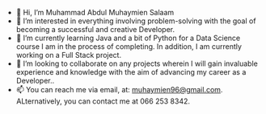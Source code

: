 - 👋 Hi, I’m Muhammad Abdul Muhaymien Salaam
- 👀 I’m interested in everything involving problem-solving with the goal of becoming a successful and creative Developer.
- 🌱 I’m currently learning Java and a bit of Python for a Data Science course I am in the process of completing. In addition, I am currently working on a Full Stack project.
- 💞️ I’m looking to collaborate on any projects wherein I will gain invaluable experience and knowledge with the aim of advancing my career as a Developer..
- 📫 You can reach me via email, at: muhaymien96@gmail.com. ALternatively, you can contact me at 066 253 8342.

<!---
Muhaymien96/Muhaymien96 is a ✨ special ✨ repository because its `README.md` (this file) appears on your GitHub profile.
You can click the Preview link to take a look at your changes.
--->
